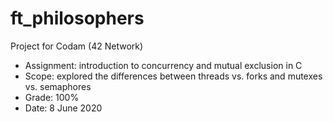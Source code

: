 # ft_philosophers

Project for Codam (42 Network)

- Assignment: introduction to concurrency and mutual exclusion in C
- Scope: explored the differences between threads vs. forks and mutexes vs. semaphores
- Grade: 100%
- Date: 8 June 2020
